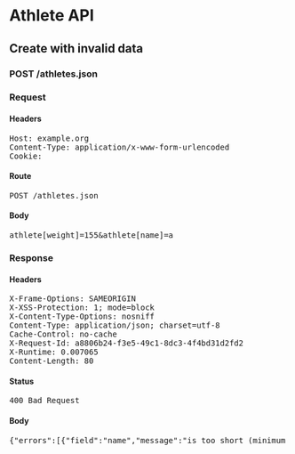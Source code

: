 # Athlete API

## Create with invalid data

### POST /athletes.json
### Request

#### Headers

<pre>Host: example.org
Content-Type: application/x-www-form-urlencoded
Cookie: </pre>

#### Route

<pre>POST /athletes.json</pre>

#### Body

<pre>athlete[weight]=155&athlete[name]=a</pre>

### Response

#### Headers

<pre>X-Frame-Options: SAMEORIGIN
X-XSS-Protection: 1; mode=block
X-Content-Type-Options: nosniff
Content-Type: application/json; charset=utf-8
Cache-Control: no-cache
X-Request-Id: a8806b24-f3e5-49c1-8dc3-4f4bd31d2fd2
X-Runtime: 0.007065
Content-Length: 80</pre>

#### Status

<pre>400 Bad Request</pre>

#### Body

<pre>{"errors":[{"field":"name","message":"is too short (minimum is 3 characters)"}]}</pre>
